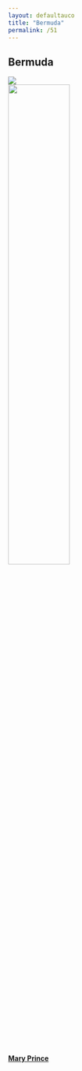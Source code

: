 ```yaml
---
layout: defaultauco
title: "Bermuda"
permalink: /51
---
```

<div class="container-0">
    <div class="container-title">
        <span class="country"><h2>Bermuda</h2></span>
        <div class="photo-co">
          <img src="https://www.worldatlas.com/r/w960-q80/upload/21/69/95/bm-01.jpg" >
    </div>
</div>
<!-- partial:index.partial.html -->
<div class="container">
  <div class="timeline clearfix">
  <div class="vertical-line">
  <div id="post-1" class="vesti-col timeline-post">
   <div class="vesti-content-wrapper">
     <div class="photo">
       <img src="https://d2kdkfqxnvpuu9.cloudfront.net/images/big/51357.jpg?1334941095" width="50%" height="50%">
       <div class="vesti-date-wrapper">
         <div class="vesti-date">
         </div>
       </div>
     </div>
     <div class="vesti-desc">
       <a class="desc-a" href="#">
         <h4><a href="/mprince">Mary Prince</a></h4>
       </a>
     </div>
   </div>
 </div>


<!-- partial -->

